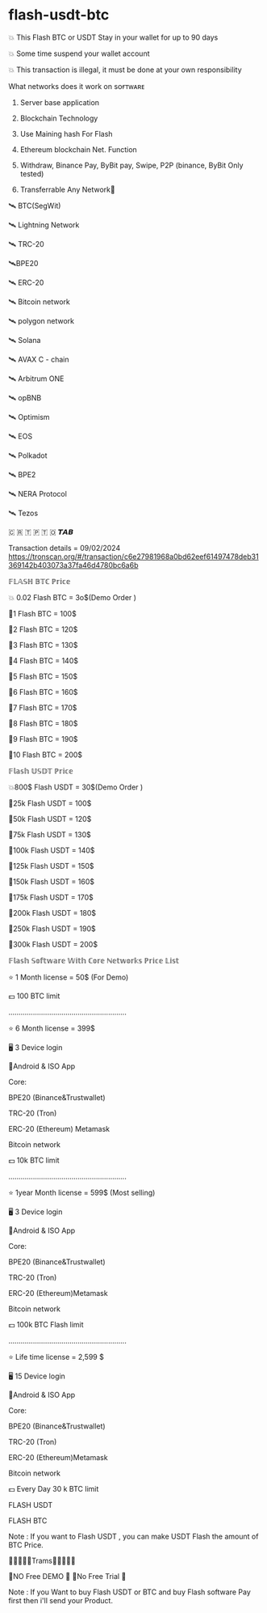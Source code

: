 # flash-usdt-btc

💥 This Flash BTC or USDT Stay in your wallet for up to 90 days



💥 Some time suspend your wallet account



💥 This transaction is illegal, it must be done at your own responsibility




What networks does it work on
sᴏғᴛᴡᴀʀᴇ 



1. Server base application



2. Blockchain Technology



3. Use Maining hash For Flash



4. Ethereum blockchain Net. Function



5. Withdraw, Binance Pay, ByBit pay, Swipe, P2P (binance, ByBit Only tested) 



6. Transferrable Any Network🤷



🛰️ BTC(SegWit) 

🛰️ Lightning Network

🛰️ TRC-20

🛰️BPE20

🛰️ ERC-20

🛰️ Bitcoin network

🛰️ polygon network

🛰️ Solana

🛰️ AVAX C - chain

🛰️ Arbitrum ONE

🛰️ opBNB

🛰️ Optimism

🛰️ EOS

🛰️ Polkadot

🛰️ BPE2

🛰️ NERA Protocol

🛰️ Tezos




🇨 🇷 🇹 🇵 🇹 🇴  𝙏𝘼𝘽

Transaction details = 09/02/2024
https://tronscan.org/#/transaction/c6e27981968a0bd62eef61497478deb31369142b403073a37fa46d4780bc6a6b





𝔽𝕃𝔸𝕊ℍ 𝔹𝕋ℂ ℙ𝕣𝕚𝕔𝕖



💥 0.02  Flash BTC = 3o$(Demo Order )



🔹1  Flash BTC = 100$

🔹2 Flash BTC =  120$

🔹3 Flash BTC = 130$

🔹4  Flash BTC = 140$

🔹5 Flash BTC = 150$

🔹6 Flash BTC = 160$

🔹7 Flash BTC = 170$

🔹8 Flash BTC = 180$

🔹9 Flash BTC = 190$

🔹10 Flash BTC = 200$



𝔽𝕝𝕒𝕤𝕙 𝕌𝕊𝔻𝕋 ℙ𝕣𝕚𝕔𝕖



💥800$  Flash USDT = 30$(Demo Order ) 



🔹25k  Flash USDT = 100$

🔹50k Flash USDT =  120$

🔹75k Flash USDT = 130$

🔹100k  Flash USDT = 140$

🔹125k Flash USDT = 150$

🔹150k Flash USDT = 160$

🔹175k Flash USDT = 170$

🔹200k Flash USDT = 180$

🔹250k Flash USDT = 190$

🔹300k  Flash USDT = 200$



𝔽𝕝𝕒𝕤𝕙 𝕊𝕠𝕗𝕥𝕨𝕒𝕣𝕖 𝕎𝕚𝕥𝕙 ℂ𝕠𝕣𝕖 ℕ𝕖𝕥𝕨𝕠𝕣𝕜𝕤 ℙ𝕣𝕚𝕔𝕖 𝕃𝕚𝕤𝕥



⭐ 1 Month license = 50$ (For Demo) 

💵 100 BTC limit

..........................................................  

⭐ 6 Month license = 399$

🖥️ 3 Device login

📱Android & ISO App

Core: 

BPE20 (Binance&Trustwallet)

TRC-20 (Tron) 

ERC-20 (Ethereum) Metamask

Bitcoin network

💵 10k BTC limit

.......................................................... 

⭐ 1year Month license = 599$ (Most selling) 

🖥️ 3 Device login

📱Android & ISO App

Core: 

BPE20 (Binance&Trustwallet)

TRC-20 (Tron) 

ERC-20 (Ethereum)Metamask

Bitcoin network



💵 100k BTC Flash limit

.......................................................... 

⭐  Life time license = 2,599 $

🖥️ 15 Device login

📱Android & ISO App

Core: 

BPE20 (Binance&Trustwallet)

TRC-20 (Tron) 

ERC-20 (Ethereum)Metamask

Bitcoin network

💵 Every Day 30 k BTC limit 


FLASH USDT

FLASH BTC






Note : If you want to Flash USDT , you can make USDT Flash the amount of BTC Price. 



🔹🔹🔹🔹🔹Trams🔹🔹🔹🔹🔹



🛑NO Free DEMO 🛑 🛑No Free Trial  🛑



Note : If you Want to buy Flash USDT or BTC and buy Flash software Pay first then i'll send your Product.
